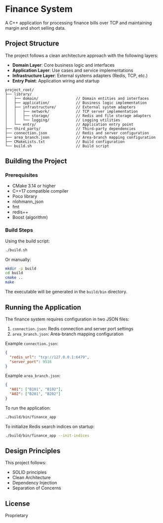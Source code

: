 # Finance System

A C++ application for processing finance bills over TCP and maintaining margin and short selling data.

## Project Structure

The project follows a clean architecture approach with the following layers:

- **Domain Layer**: Core business logic and interfaces
- **Application Layer**: Use cases and service implementations
- **Infrastructure Layer**: External systems adapters (Redis, TCP, etc.)
- **Entry Point**: Application wiring and startup

```
project_root/
├── library/
│   ├── domain/                 // Domain entities and interfaces
│   ├── application/            // Business logic implementation
│   ├── infrastructure/         // External system adapters
│   │   ├── network/            // TCP server implementation
│   │   ├── storage/            // Redis and file storage adapters
│   │   └── logging/            // Logging utilities
│   └── entry/                  // Application entry point
├── third_party/                // Third-party dependencies
├── connection.json             // Redis and server configuration
├── area_branch.json            // Area-branch mapping configuration
├── CMakeLists.txt              // Build configuration
└── build.sh                    // Build script
```

## Building the Project

### Prerequisites

- CMake 3.14 or higher
- C++17 compatible compiler
- Poco library
- nlohmann_json
- fmt
- redis++
- Boost (algorithm)

### Build Steps

Using the build script:
```bash
./build.sh
```

Or manually:
```bash
mkdir -p build
cd build
cmake ..
make
```

The executable will be generated in the `build/bin` directory.

## Running the Application

The finance system requires configuration in two JSON files:

1. `connection.json`: Redis connection and server port settings
2. `area_branch.json`: Area-branch mapping configuration

Example `connection.json`:
```json
{
  "redis_url": "tcp://127.0.0.1:6479",
  "server_port": 9516
}
```

Example `area_branch.json`:
```json
{
  "A01": ["B101", "B102"],
  "A02": ["B201", "B202"]
}
```

To run the application:
```bash
./build/bin/finance_app
```

To initialize Redis search indices on startup:
```bash
./build/bin/finance_app --init-indices
```

## Design Principles

This project follows:

- SOLID principles
- Clean Architecture
- Dependency Injection
- Separation of Concerns

## License

Proprietary 
